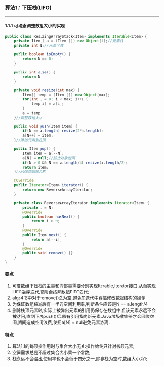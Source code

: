 ### 算法1.1 下压栈(LIFO)

---

#### 1.1.1 可动态调整数组大小的实现
```Java
public class ResizingArrayStack<Item> implements Iterable<Item> {
	private Item[] a = (Item []) new Object[1];//元素栈
	private int N;//元素个数

	public boolean isEmpty() {
		return N == 0;
	}

	public int size() {
		return N;
	}

	private void resize(int max) {
		Item[] temp = (Item []) new Object[max];
		for(int i = 0; i < max; i++) {
			temp[i] = a[i];
		}
		a = temp;
	}//调整数组大小

	public void push(Item item) {
		if(N == a.length) resize(2*a.length);
		a[N++] = item;
	}//添加元素到栈顶

	public Item pop() {
		Item item = a[--N];
		a[N] = null;//防止对象游离
		if(N > 0 && N == a.length/4) resize(a.length/2);
		return item;
	}//从栈顶删除元素

	@Override
	public Iterator<Item> iterator() {
		return new ReverseArrayIterator;
	}

	private class ReverseArrayIterator implements Iterator<Item> {
		private i = N;
		@Override
		public boolean hasNext() {
			return i > 0;
		}
		@Override
		public Item next() {
			return a[--i];
		}
		@Override
		public void remove() {}
	}
}
```

#### 要点
1. 可变数组下压栈的主类和内部类需要分别实现Iterable<Item>,Iterator<Item>接口,从而实现LIFO逆序迭代,否则会按照数组FIFO迭代;
2.  algs4书中对于remove()总为空,避免在迭代中穿插修改数据结构的操作
3. 为保证数组缩减后有一半的空间利用率,判断条件应该是N == a.length/4
4. 删除栈顶元素时,实际上被弹出元素的引用仍保存在数组中,但该元素永远不会被访问,直到下次push()后,原有引用指向新元素.Java垃圾收集器才会回收空间,期间造成空间浪费,使用a[N] = null避免元素游离.


#### 特点
1. 算法1.1的每项操作用时与集合大小无关:操作始终只针对栈顶元素;
2. 空间需求总是不超过集合大小乘一个常数;
3. 栈永远不会溢出,使用率也不会低于四分之一,除非栈为空时,数组大小为1;









